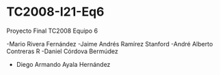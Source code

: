 # TC2008-I21-Eq6
Proyecto Final TC2008 Equipo 6


-Mario Rivera Fernández
-Jaime Andrés Ramírez Stanford
-André Alberto Contreras R
-Daniel Córdova Bermúdez
- Diego Armando Ayala Hernández

